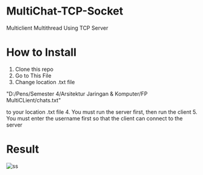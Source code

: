 # MultiChat-TCP-Socket
Multiclient Multithread Using TCP Server

# How to Install
1. Clone this repo
2. Go to This File
3. Change location .txt file

"D:/Pens/Semester 4/Arsitektur Jaringan & Komputer/FP MultiCLient/chats.txt"

to your location .txt file
4. You must run the server first, then run the client
5. You must enter the username first so that the client can connect to the server

# Result
![ss](https://user-images.githubusercontent.com/63763376/124595744-99f93a80-de8b-11eb-9a6f-6863f2df8ec4.png)
